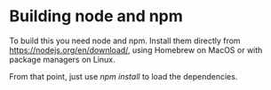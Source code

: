 Building node and npm
=====================

To build this you need node and npm. Install them directly from
https://nodejs.org/en/download/, using Homebrew on MacOS or with
package managers on Linux.

From that point, just use *npm install* to load the dependencies.
